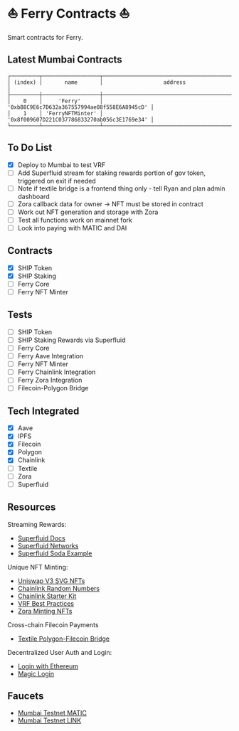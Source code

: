 # ⛵ Ferry Contracts ⛵

Smart contracts for Ferry.

## Latest Mumbai Contracts

```
┌─────────┬──────────────────┬──────────────────────────────────────────────┐
│ (index) │       name       │                   address                    │
├─────────┼──────────────────┼──────────────────────────────────────────────┤
│    0    │     'Ferry'      │ '0xbB8C9E6c7D632a367557994ae08f558E6A8945cD' │
│    1    │ 'FerryNFTMinter' │ '0x8f009607D221C037786833270ab056c3E1769e34' │
└─────────┴──────────────────┴──────────────────────────────────────────────┘
```

## To Do List

- [x] Deploy to Mumbai to test VRF
- [ ] Add Superfluid stream for staking rewards portion of gov token, triggered on exit if needed
- [ ] Note if textile bridge is a frontend thing only - tell Ryan and plan admin dashboard
- [ ] Zora callback data for owner -> NFT must be stored in contract
- [ ] Work out NFT generation and storage with Zora
- [ ] Test all functions work on mainnet fork
- [ ] Look into paying with MATIC and DAI

## Contracts

- [x] SHIP Token
- [x] SHIP Staking
- [ ] Ferry Core
- [ ] Ferry NFT Minter

## Tests

- [ ] SHIP Token
- [ ] SHIP Staking Rewards via Superfluid
- [ ] Ferry Core
- [ ] Ferry Aave Integration
- [ ] Ferry NFT Minter
- [ ] Ferry Chainlink Integration
- [ ] Ferry Zora Integration
- [ ] Filecoin-Polygon Bridge

## Tech Integrated

- [x] Aave
- [x] IPFS
- [x] Filecoin
- [x] Polygon
- [x] Chainlink
- [ ] Textile
- [ ] Zora
- [ ] Superfluid

## Resources

Streaming Rewards:

- [Superfluid Docs](https://docs.superfluid.finance/superfluid/protocol-tutorials/super-tokens)
- [Superfluid Networks](https://docs.superfluid.finance/superfluid/networks/networks)
- [Superfluid Soda Example](https://remix.ethereum.org/#version=soljson-v0.7.6+commit.7338295f.js&optimize=false&runs=200&gist=4669f393d5b9cc199c88ab6e9c68686f&evmVersion=null)

Unique NFT Minting:

- [Uniswap V3 SVG NFTs](https://github.com/Uniswap/uniswap-v3-periphery/blob/main/contracts/libraries/NFTSVG.sol)
- [Chainlink Random Numbers](https://docs.chain.link/docs/get-a-random-number/)
- [Chainlink Starter Kit](https://github.com/smartcontractkit/hardhat-starter-kit)
- [VRF Best Practices](https://docs.chain.link/docs/chainlink-vrf-best-practices/)
- [Zora Minting NFTs](https://docs.zora.co/zoraos/dev/zdk/zora-protocol#mint)

Cross-chain Filecoin Payments

- [Textile Polygon-Filecoin Bridge](https://github.com/textileio/storage-js#ethpolygon)

Decentralized User Auth and Login:

- [Login with Ethereum](https://github.com/austintgriffith/scaffold-eth/tree/serverless-auth)
- [Magic Login](https://magic.link/)

## Faucets

- [Mumbai Testnet MATIC](https://faucet.matic.network/)
- [Mumbai Testnet LINK](https://linkfaucet.protofire.io/mumbai)
